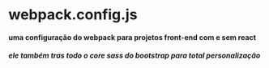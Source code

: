 # webpack.config.js
#### uma configuração do webpack para projetos front-end com e sem react
##### ele também tras todo o core sass do bootstrap para total personalização
